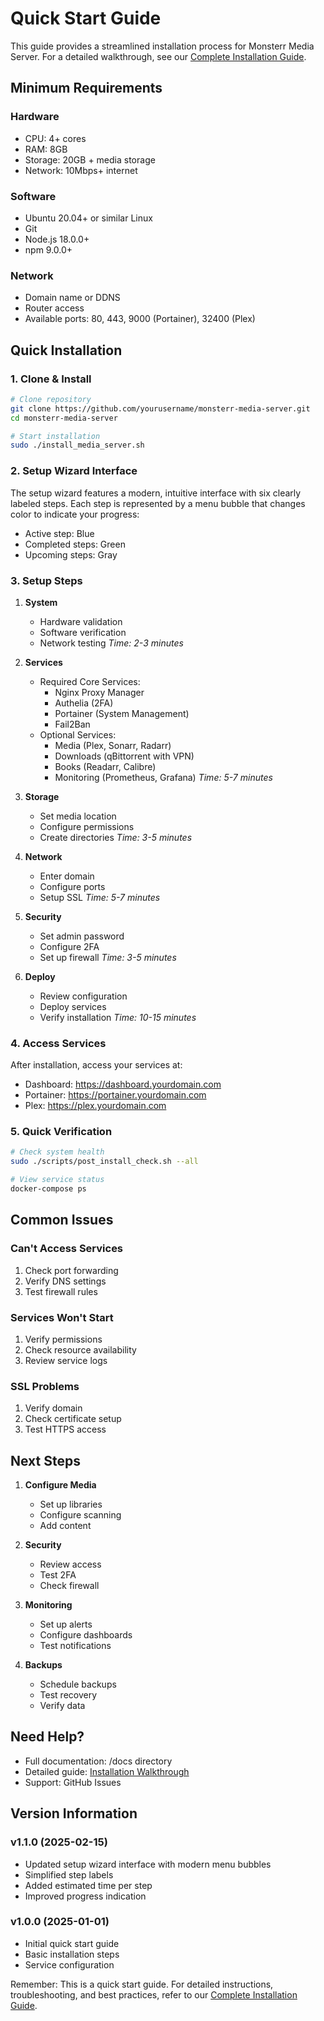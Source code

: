 # Quick Start Guide

This guide provides a streamlined installation process for Monsterr Media Server. For a detailed walkthrough, see our [Complete Installation Guide](installation-walkthrough.md).

## Minimum Requirements

### Hardware
- CPU: 4+ cores
- RAM: 8GB
- Storage: 20GB + media storage
- Network: 10Mbps+ internet

### Software
- Ubuntu 20.04+ or similar Linux
- Git
- Node.js 18.0.0+
- npm 9.0.0+

### Network
- Domain name or DDNS
- Router access
- Available ports: 80, 443, 9000 (Portainer), 32400 (Plex)

## Quick Installation

### 1. Clone & Install
```bash
# Clone repository
git clone https://github.com/yourusername/monsterr-media-server.git
cd monsterr-media-server

# Start installation
sudo ./install_media_server.sh
```

### 2. Setup Wizard Interface
The setup wizard features a modern, intuitive interface with six clearly labeled steps. Each step is represented by a menu bubble that changes color to indicate your progress:
- Active step: Blue
- Completed steps: Green
- Upcoming steps: Gray

### 3. Setup Steps

1. **System**
   - Hardware validation
   - Software verification
   - Network testing
   *Time: 2-3 minutes*

2. **Services**
   - Required Core Services:
     * Nginx Proxy Manager
     * Authelia (2FA)
     * Portainer (System Management)
     * Fail2Ban
   - Optional Services:
     * Media (Plex, Sonarr, Radarr)
     * Downloads (qBittorrent with VPN)
     * Books (Readarr, Calibre)
     * Monitoring (Prometheus, Grafana)
   *Time: 5-7 minutes*

3. **Storage**
   - Set media location
   - Configure permissions
   - Create directories
   *Time: 3-5 minutes*

4. **Network**
   - Enter domain
   - Configure ports
   - Setup SSL
   *Time: 5-7 minutes*

5. **Security**
   - Set admin password
   - Configure 2FA
   - Set up firewall
   *Time: 3-5 minutes*

6. **Deploy**
   - Review configuration
   - Deploy services
   - Verify installation
   *Time: 10-15 minutes*

### 4. Access Services
After installation, access your services at:
- Dashboard: https://dashboard.yourdomain.com
- Portainer: https://portainer.yourdomain.com
- Plex: https://plex.yourdomain.com

### 5. Quick Verification
```bash
# Check system health
sudo ./scripts/post_install_check.sh --all

# View service status
docker-compose ps
```

## Common Issues

### Can't Access Services
1. Check port forwarding
2. Verify DNS settings
3. Test firewall rules

### Services Won't Start
1. Verify permissions
2. Check resource availability
3. Review service logs

### SSL Problems
1. Verify domain
2. Check certificate setup
3. Test HTTPS access

## Next Steps

1. **Configure Media**
   - Set up libraries
   - Configure scanning
   - Add content

2. **Security**
   - Review access
   - Test 2FA
   - Check firewall

3. **Monitoring**
   - Set up alerts
   - Configure dashboards
   - Test notifications

4. **Backups**
   - Schedule backups
   - Test recovery
   - Verify data

## Need Help?
- Full documentation: /docs directory
- Detailed guide: [Installation Walkthrough](installation-walkthrough.md)
- Support: GitHub Issues

## Version Information

### v1.1.0 (2025-02-15)
- Updated setup wizard interface with modern menu bubbles
- Simplified step labels
- Added estimated time per step
- Improved progress indication

### v1.0.0 (2025-01-01)
- Initial quick start guide
- Basic installation steps
- Service configuration

Remember: This is a quick start guide. For detailed instructions, troubleshooting, and best practices, refer to our [Complete Installation Guide](installation-walkthrough.md).